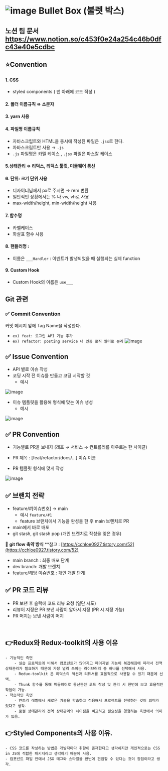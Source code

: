 # ![image](https://user-images.githubusercontent.com/99157565/213341943-0b61a0f7-dc4c-4798-b336-c4d465fc1475.png) Bullet Box (불렛 박스)

## 노션 팀 문서 https://www.notion.so/c453f0e24a254c46b0dfc43e40e5cdbc

## ⭐Convention
#### 1. **CSS**

- styled components ( 맨 아래에 코드 작성 )

#### 2. 폴더 이름규칙 ⇒ 소문자

#### 3. yarn 사용

#### 4. 파일명 이름규칙

- 자바스크립트와 HTML을 동시에 작성된 파일은 `.jsx`로 한다.
- 자바스크립트만 사용 → `.js`
- `.js` 파일명은 카멜 케이스 , `.jsx` 파일은 파스칼 케이스

#### 5.상태관리 ⇒ 리덕스, 리덕스 툴킷, 미들웨어 통신

#### 6. 단위: 크기 단위 사용

- 디자이너님께서 px로 주시면 → rem 변환
- 일반적인 상황에서는 % 나 vw, vh로 사용
- max-width/height, min-width/height 사용

#### 7. 함수명

- 카멜케이스
- 화살표 함수 사용

#### 8.  핸들러명 :

- 이름은 `___Handler` : 이벤트가 발생되었을 때 실행되는 실제 function

#### 9. Custom Hook

- Custom Hook의 이름은 `use___`


## Git 관련

### ✅ Commit Convention

커밋 메시지 앞에 Tag Name을 작성한다.

- `ex) feat: 로그인 API 기능 추가`
- `ex) refactor: posting service 내 인증 로직 필터로 분리`
 ![image](https://user-images.githubusercontent.com/99157565/213339743-2bbb9759-fcce-48ee-b4c1-05fc24b4e9e3.png)


## ✅ Issue Convention

- API 별로 이슈 작성
- 코딩 시작 전 이슈를 만들고 코딩 시작할 것
    - 예시

 ![image](https://user-images.githubusercontent.com/99157565/213340121-9aa6713a-e39c-43a0-a1a1-d420caf4f452.png)


    
- 이슈 템플릿을 활용해 형식에 맞는 이슈 생성
    - 예시
    
 ![image](https://user-images.githubusercontent.com/99157565/213340079-12c77247-0abf-41fa-af9c-1868f54d3c35.png)
    

## ✅ PR Convention

- 기능별로 PR을 보내자 (레포 → 서비스 → 컨트롤러를 아우르는 한 사이클)
- PR 제목 : [feat/refactor/docs/…] 이슈 이름


    
- PR 템플릿 형식에 맞게 작성

 ![image](https://user-images.githubusercontent.com/99157565/213340887-e27ca5a2-9f49-4541-bd0e-2aa3cdabe494.png)




## ✅ 브랜치 전략

- feature/#[이슈번호] → main
    - 예시 `feature/#1`
    - feature 브랜치에서 기능을 완성을 한 후 main 브랜치로 PR
- main에서 바로 배포
- git stash, git stash pop (개인 브랜치로 작성을 잊은 경우)

📌 **git flow 축약 방식**  **참고 : [https://cchloe0927.tistory.com/52](https://cchloe0927.tistory.com/52)

- main branch : 최종 배포 단계
- dev branch: 개발 브랜치
- feature/해당 이슈번호 : 개인 개발 단계

## ✅ PR 코드 리뷰

- PR 보낸 후 슬랙에 코드 리뷰 요청 (일단 시도)
- 리뷰어 지정은 PR 보낸 사람이 알아서 지정 (PR 시 지정 가능)
- PR 머지는 보낸 사람이 머지 
 <br>

 
## 👉Redux와 Redux-toolkit의 사용 이유
    - 기능적인 측면
        - 실습 프로젝트에 비해서 컴포넌트가 많아지고 페이지별 기능이 복잡해짐에 따라서 전역 상태관리가 필요하기 때문에 가장 널리 쓰이는 라이브러리 중 하나를 선택해서 사용.
        - Redux-toolkit 은 리덕스의 액션과 리듀서를 효율적으로 사용할 수 있기 때문에 선택.
        - Thunk 함수를 통해 미들웨어로 통신관련 코드 작성 및 관리 시 한번에 보고 효율적인 작업이 가능.
    - 학습적인 측면
        - 엔트리 레벨에서 새로운 기술을 학습하고 적용해서 프로젝트를 진행하는 것이 의미가 있다고 생각.
        - 로컬 상태관리와 전역 상태관리의 차이점을 비교하고 필요성을 경험하는 측면에서 의미가 있음.
        
## 👉Styled Components의 사용 이유.
    - CSS 코드를 작성하는 방법은 개발자마다 취향이 존재한다고 생각하지만 개인적으로는 CSS in JS에 적합한 패키지라고 생각하기 때문에 사용.
    - 컴포넌트 파일 안에서 JSX 태그와 스타일을 한번에 편집할 수 있다는 것이 장점이라고 생각.
